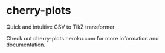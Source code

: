 cherry-plots
============

Quick and intuitive CSV to TikZ transformer

Check out cherry-plots.heroku.com for more information and documentation.